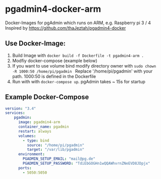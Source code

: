 # pgadmin4-docker-arm

Docker-Images for pgAdmin which runs on ARM, e.g. Raspberry pi 3 / 4
Inspired by https://github.com/thaJeztah/pgadmin4-docker

## Use Docker-Image:
1. Build Image with ```docker build -f Dockerfile -t pgadmin4-arm . ```
2. Modfiy docker-compose (example below)
3. If you want to use volume bind modify directory owner with
```sudo chown -R 1000:50 /home/pi/pgadmin ```
Replace '/home/pi/pgadmin' with your path. 1000:50 is defined in the Dockerfile
4. Run with with ```docker-compose up```. pgAdmin takes ~ 15s for startup

## Example Docker-Compose
```yml
version: "3.4"
services:    
    pgadmin:
      image: pgadmin4-arm
      container_name: pgadmin
      restart: always      
      volumes:
        - type: bind
          source: "/home/pi/pgadmin"
          target: "/var/lib/pgadmin"
      environment:
        PGADMIN_SETUP_EMAIL: "mail@pg.de"
        PGADMIN_SETUP_PASSWORD: "TdiEbGOGHn1wQQAWhvrnZNeEVD8JDpjx"
      ports:
        - 5050:5050
```
